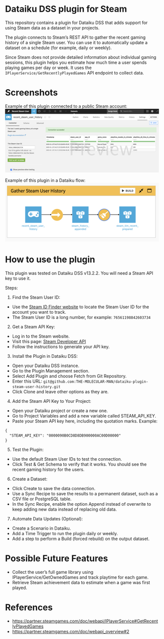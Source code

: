 # Dataiku DSS plugin for Steam

This repository contains a plugin for Dataiku DSS that adds support for using Steam data as a dataset in your projects.

The plugin connects to Steam’s REST API to gather the recent gaming history of a single Steam user. You can use it to automatically update a dataset on a schedule (for example, daily or weekly).

Since Steam does not provide detailed information about individual gaming sessions, this plugin helps you estimate how much time a user spends playing games per day or week. It uses the ```IPlayerService/GetRecentlyPlayedGames``` API endpoint to collect data.


# Screenshots
Example of this plugin connected to a public Steam account:
![Testing the schema](screenshot-results.png)

Example of this plugin in a Dataiku flow:
![Testing the schema](screenshot-flow.png)

# How to use the plugin
This plugin was tested on Dataiku DSS v13.2.2. You will need a Steam API key to use it.

Steps:
1.	Find the Steam User ID:
* Use the [Steam ID Finder website](https://www.steamidfinder.com/) to locate the Steam User ID for the account you want to track.
* The Steam User ID is a long number, for example: ```76561198842603734```

2.	Get a Steam API Key:
* Log in to the Steam website.
* Visit this page: [Steam Developer API](https://steamcommunity.com/login/home/?goto=%2Fdev%2Fapikey)
* Follow the instructions to generate your API key.

3.	Install the Plugin in Dataiku DSS:
* Open your Dataiku DSS instance.
* Go to the Plugin Management section.
* Select Add Plugin and choose Fetch from Git Repository.
* Enter this URL: ```git@github.com:THE-MOLECULAR-MAN/dataiku-plugin-steam-user-history.git```
* Click Clone and leave other options as they are.

4.	Add the Steam API Key to Your Project:
* Open your Dataiku project or create a new one.
* Go to Project Variables and add a new variable called STEAM_API_KEY.
* Paste your Steam API key here, including the quotation marks. Example:
```
{
  "STEAM_API_KEY": "0000090B0CD8D8DB900000AC00D00000"
}

```

5.	Test the Plugin:
* Use the default Steam User IDs to test the connection.
* Click Test & Get Schema to verify that it works. You should see the recent gaming history for the users.

6.	Create a Dataset:
* Click Create to save the data connection.
* Use a Sync Recipe to save the results to a permanent dataset, such as a CSV file or PostgreSQL table.
* In the Sync Recipe, enable the option Append instead of overwrite to keep adding new data instead of replacing old data.

7.	Automate Data Updates (Optional):
* Create a Scenario in Dataiku.
* Add a Time Trigger to run the plugin daily or weekly.
* Add a step to perform a Build (forced rebuild) on the output dataset.


# Possible Future Features
* Collect the user’s full game library using IPlayerService/GetOwnedGames and track playtime for each game.
* Retrieve Steam achievement data to estimate when a game was first played.
 
# References
* https://partner.steamgames.com/doc/webapi/IPlayerService#GetRecentlyPlayedGames
* https://partner.steamgames.com/doc/webapi_overview#2
